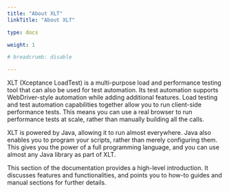 ```yaml
---
title: "About XLT"
linkTitle: "About XLT"

type: docs

weight: 1

# breadcrumb: disable

---
```


XLT (Xceptance LoadTest) is a multi-purpose load and performance testing tool that can also be used for test automation. Its test automation supports WebDriver-style automation while adding additional features. Load testing and test automation capabilities together allow you to run client-side performance tests. This means you can use a real browser to run performance tests at scale, rather than manually building all the calls.

XLT is powered by Java, allowing it to run almost everywhere. Java also enables you to program your scripts, rather than merely configuring them. This gives you the power of a full programming language, and you can use almost any Java library as part of XLT.

This section of the documentation provides a high-level introduction. It discusses features and functionalities, and points you to how-to guides and manual sections for further details.
